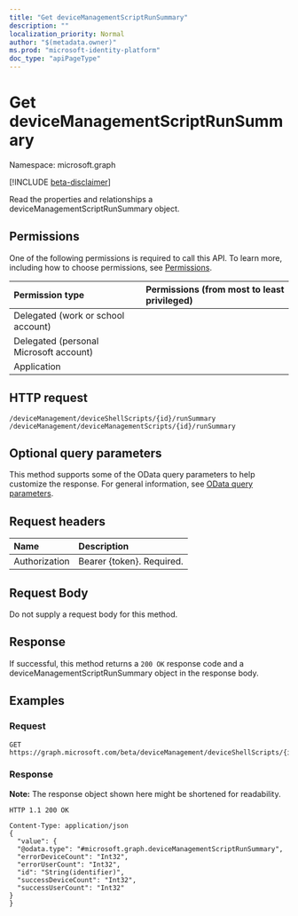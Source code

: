 ```yaml
---
title: "Get deviceManagementScriptRunSummary"
description: ""
localization_priority: Normal
author: "$(metadata.owner)"
ms.prod: "microsoft-identity-platform"
doc_type: "apiPageType"
---
```


# Get deviceManagementScriptRunSummary

Namespace: microsoft.graph

[!INCLUDE [beta-disclaimer](../../includes/beta-disclaimer.md)]

Read the properties and relationships a deviceManagementScriptRunSummary object.

## Permissions

One of the following permissions is required to call this API. To learn more, including how to choose permissions, see [Permissions](/graph/permissions-reference).

| Permission type                        | Permissions (from most to least privileged) |
| :------------------------------------- | :------------------------------------------ |
| Delegated (work or school account)     |                                             |
| Delegated (personal Microsoft account) |                                             |
| Application                            |                                             |

## HTTP request

<!-- {
  "blockType": "ignored"
}
-->

```http
/deviceManagement/deviceShellScripts/{id}/runSummary
/deviceManagement/deviceManagementScripts/{id}/runSummary

```

## Optional query parameters

This method supports some of the OData query parameters to help customize the response. For general information, see [OData query parameters](/graph/query-parameters).

## Request headers

| Name          | Description               |
| :------------ | :------------------------ |
| Authorization | Bearer {token}. Required. |

## Request Body

<!-- Actions and Functions -->

<!-- CRUD Methods -->

Do not supply a request body for this method.

## Response

If successful, this method returns a `200 OK` response code and a deviceManagementScriptRunSummary object in the response body.

## Examples

### Request

<!-- {
  "blockType": "request",
  "name": "get_devicemanagementscriptrunsummary"
}
-->

```http
GET https://graph.microsoft.com/beta/deviceManagement/deviceShellScripts/{id}/runSummary

```

### Response

**Note:** The response object shown here might be shortened for readability.

<!-- {
  "blockType": "response",
  "truncated": true,
  "@odata.type": "microsoft.management.services.api.deviceManagementScriptRunSummary"
}
-->

```http
HTTP 1.1 200 OK

Content-Type: application/json
{
  "value": {
  "@odata.type": "#microsoft.graph.deviceManagementScriptRunSummary",
  "errorDeviceCount": "Int32",
  "errorUserCount": "Int32",
  "id": "String(identifier)",
  "successDeviceCount": "Int32",
  "successUserCount": "Int32"
}
}

```